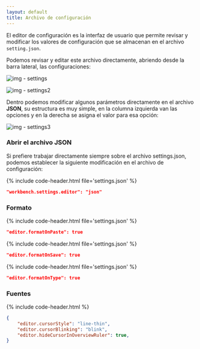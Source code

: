 ```yaml
---
layout: default
title: Archivo de configuración
---
```


El editor de configuración es la interfaz de usuario que permite revisar y modificar los valores de configuración que se almacenan en el archivo `setting.json`.

Podemos revisar y editar este archivo directamente, abriendo desde la barra lateral, las configuraciones:

![img - settings](https://enidev911.github.io/fullstackjsg33/src/guides/vs-code/use-guide/assets/img/file/settings1.png)

![img - settings2](https://enidev911.github.io/fullstackjsg33/src/guides/vs-code/use-guide/assets/img/file/open_settings_json.png)

Dentro podemos modificar algunos parámetros directamente en el archivo **JSON**, su estructura es muy simple, en la columna izquierda van las opciones y en la derecha se asigna el valor para esa opción:

![img - settings3](https://enidev911.github.io/fullstackjsg33/src/guides/vs-code/use-guide/assets/img/file/settings_json1.png)


### Abrir el archivo JSON

Si prefiere trabajar directamente siempre sobre el archivo settings.json, podemos establecer la siguiente modificación en el archivo de configuración:

{% include code-header.html file='settings.json' %}
```json
"workbench.settings.editor": "json"
```

### Formato

{% include code-header.html file='settings.json' %}
```json
"editor.formatOnPaste": true
```

{% include code-header.html file='settings.json' %}
```json
"editor.formatOnSave": true
```

{% include code-header.html file='settings.json' %}
```json
"editor.formatOnType": true
```

### Fuentes

{% include code-header.html %}
```json
{
	"editor.cursorStyle": "line-thin", 
	"editor.cursorBlinking": "blink",
	"editor.hideCursorInOverviewRuler": true,
}
```

